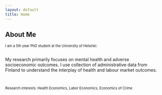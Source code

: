 ```yaml
---
layout: default
title: Home
---
```


## About Me
<p align="justify" style="font-size:80%;"> I am a 5th year PhD student at the University of Helsinki.   <br/>
<br/>  
  
My research primarily focuses on mental health and adverse socioeconomic outcomes. I use collection of administrative data from Finland to understand the interplay of health and labour market outcomes. <br/> 

 <br/>


<p align="justify" style="font-size:80%;">
Research interests: Health Economics, Labor Economics, Economics of Crime
  
</p>
